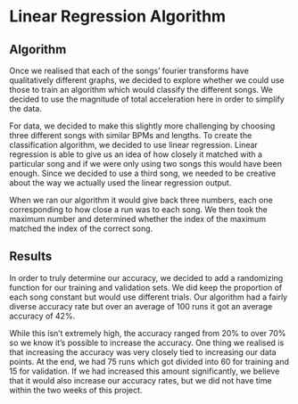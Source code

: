 # Linear Regression Algorithm

## Algorithm

Once we realised that each of the songs’ fourier transforms have qualitatively different graphs, we decided to explore whether we could use those to train an algorithm which would classify the different songs. We decided to use the magnitude of total acceleration here in order to simplify the data.

For data, we decided to make this slightly more challenging by choosing three different songs with similar BPMs and lengths. To create the classification algorithm, we decided to use linear regression. Linear regression is able to give us an idea of how closely it matched with a particular song and if we were only using two songs this would have been enough. Since we decided to use a third song, we needed to be creative about the way we actually used the linear regression output.

When we ran our algorithm it would give back three numbers, each one corresponding to how close a run was to each song. We then took the maximum number and determined whether the index of the maximum matched the index of the correct song.


## Results

In order to truly determine our accuracy, we decided to add a randomizing function for our training and validation sets. We did keep the proportion of each song constant but would use different trials. Our algorithm had a fairly diverse accuracy rate but over an average of 100 runs it got an average accuracy of 42%.

While this isn’t extremely high, the accuracy ranged from 20% to over 70% so we know it’s possible to increase the accuracy. One thing we realised is that increasing the accuracy was very closely tied to increasing our data points. At the end, we had 75 runs which got divided into 60 for training and 15 for validation. If we had increased this amount significantly, we believe that it would also increase our accuracy rates, but we did not have time within the two weeks of this project.
